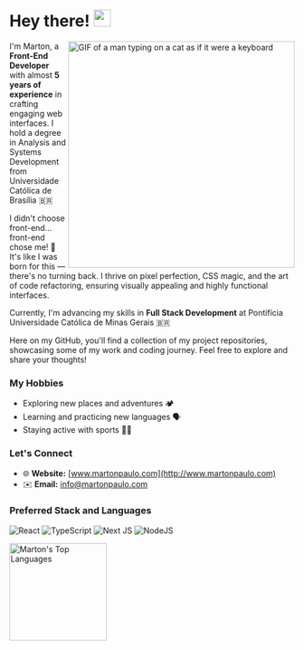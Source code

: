 # Hey there! <img src="https://media.giphy.com/media/hvRJCLFzcasrR4ia7z/giphy.gif" width="30px">

<img align="right" alt="GIF of a man typing on a cat as if it were a keyboard" src="https://media4.giphy.com/media/v1.Y2lkPTc5MGI3NjExOTR1d3NkYTc2YWhudWE1NmFueDZoeGR5eXpxaHFlNmYzMzMwdjdreSZlcD12MV9pbnRlcm5hbF9naWZfYnlfaWQmY3Q9Zw/l44Ql1aJFFtdExHEc/giphy.webp" width="400" />

I'm Marton, a **Front-End Developer** with almost **5 years of experience** in crafting engaging web interfaces. I hold a degree in Analysis and Systems Development from Universidade Católica de Brasília 🇧🇷

I didn't choose front-end... front-end chose me! 🎯 It's like I was born for this — there's no turning back. I thrive on pixel perfection, CSS magic, and the art of code refactoring, ensuring visually appealing and highly functional interfaces.

Currently, I'm advancing my skills in **Full Stack Development** at Pontifícia Universidade Católica de Minas Gerais 🇧🇷

Here on my GitHub, you'll find a collection of my project repositories, showcasing some of my work and coding journey. Feel free to explore and share your thoughts!

### My Hobbies

- Exploring new places and adventures 🏕️
- Learning and practicing new languages 🗣️
- Staying active with sports 🚴‍♂️

### Let's Connect

- 🌐 **Website:** [www.martonpaulo.com](http://www.martonpaulo.com)
- ✉️ **Email:** [info@martonpaulo.com](mailto:info@martonpaulo.com)


### Preferred Stack and Languages

![React](https://img.shields.io/badge/react-%2320232a.svg?style=for-the-badge&logo=react&logoColor=%2361DAFB)
![TypeScript](https://img.shields.io/badge/typescript-%23007ACC.svg?style=for-the-badge&logo=typescript&logoColor=white)
![Next JS](https://img.shields.io/badge/Next-black?style=for-the-badge&logo=next.js&logoColor=white)
![NodeJS](https://img.shields.io/badge/node.js-6DA55F?style=for-the-badge&logo=node.js&logoColor=white)

<a href="https://github.com/anuraghazra/github-readme-stats" title="Go to Source">
  <img alt="Marton's Top Languages" src="https://github-readme-stats.vercel.app/api/top-langs/?username=martonpaulo&langs_count=6&layout=compact&theme=react&hide_border=true&border_color=61dafb&hide=Jupyter%20Notebook,html,css,scss" height="172px"/>
</a>
